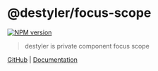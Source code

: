 # @destyler/focus-scope

[![NPM version](https://img.shields.io/npm/v/@destyler/focus-scope?color=a1b858&label=)](https://www.npmjs.com/package/@destyler/focus-scope)

> destyler is private component focus scope

[GitHub](https://github.com/destyler/destyler) | [Documentation](https://destyler-dev.zeabur.app/)
